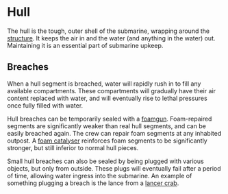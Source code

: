 # Hull
The hull is the tough, outer shell of the submarine, wrapping around the [structure]. It keeps the air in and the water (and anything in the water) out. Maintaining it is an essential part of submarine upkeep.

## Breaches
When a hull segment is breached, water will rapidly rush in to fill any available compartments. These compartments will gradually have their air content replaced with water, and will eventually rise to lethal pressures once fully filled with water.

Hull breaches can be temporarily sealed with a [foamgun]. Foam-repaired segments are significantly weaker than real hull segments, and can be easily breached again. The crew can repair foam segments at any inhabited outpost. A [foam catalyser] reinforces foam segments to be significantly stronger, but still inferior to normal hull pieces.

Small hull breaches can also be sealed by being plugged with various objects, but only from outside. These plugs will eventually fail after a period of time, allowing water ingress into the submarine. An example of something plugging a breach is the lance from a [lancer crab].

<!-- Links used in the page -->
[structure]: structure.md
[foamgun]: ../character/repairtools.md#foamgun
[foam catalyser]: ../character/repairtools.md#foam-catalyser
[lancer crab]: ../creatures/large.md#lancer-crabs
